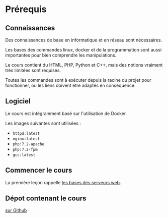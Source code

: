 # Prérequis

## Connaissances

Des connaissances de base en informatique et en réseau sont nécessaires.

Les bases des commandes linux, docker et de la programmation sont aussi importantes pour bien comprendre les manipulations.

Le cours contient du HTML, PHP, Python et C++, mais des notions vraiment très limitées sont requises.

Toutes les commandes sont à exécuter depuis la racine du projet pour fonctionner, ou les liens doivent être adaptés en conséquence.

## Logiciel

Le cours est intégralement basé sur l'utilisation de Docker.

Les images suivantes sont utilisées :

- `httpd:latest`
- `nginx:latest`
- `php:7.2-apache`
- `php:7.2-fpm`
- `gcc:latest`

## Commencer le cours

La première leçon rappelle [les bases des serveurs web](/01-101-server-web-theory).

## Dépot contenant le cours

[sur Github](https://github.com/engineor/lecture-web-servers-fr)
